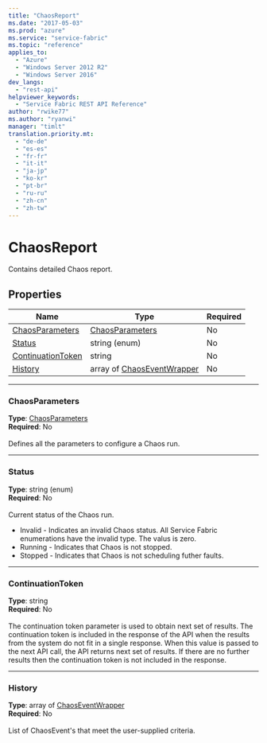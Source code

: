 ```yaml
---
title: "ChaosReport"
ms.date: "2017-05-03"
ms.prod: "azure"
ms.service: "service-fabric"
ms.topic: "reference"
applies_to: 
  - "Azure"
  - "Windows Server 2012 R2"
  - "Windows Server 2016"
dev_langs: 
  - "rest-api"
helpviewer_keywords: 
  - "Service Fabric REST API Reference"
author: "rwike77"
ms.author: "ryanwi"
manager: "timlt"
translation.priority.mt: 
  - "de-de"
  - "es-es"
  - "fr-fr"
  - "it-it"
  - "ja-jp"
  - "ko-kr"
  - "pt-br"
  - "ru-ru"
  - "zh-cn"
  - "zh-tw"
---
```

# ChaosReport

Contains detailed Chaos report.


## Properties
| Name | Type | Required |
| --- | --- | --- |
| [ChaosParameters](#chaosparameters) | [ChaosParameters](sfclient-model-chaosparameters.md) | No |
| [Status](#status) | string (enum) | No |
| [ContinuationToken](#continuationtoken) | string | No |
| [History](#history) | array of [ChaosEventWrapper](sfclient-model-chaoseventwrapper.md) | No |

____
### ChaosParameters
__Type__: [ChaosParameters](sfclient-model-chaosparameters.md) <br/>
__Required__: No<br/>
<br/>
Defines all the parameters to configure a Chaos run.


____
### Status
__Type__: string (enum) <br/>
__Required__: No<br/>
<br/>
Current status of the Chaos run.

- Invalid - Indicates an invalid Chaos status. All Service Fabric enumerations have the invalid type.
  The valus is zero.
- Running - Indicates that Chaos is not stopped.
- Stopped - Indicates that Chaos is not scheduling futher faults.

____
### ContinuationToken
__Type__: string <br/>
__Required__: No<br/>
<br/>
The continuation token parameter is used to obtain next set of results. The continuation token is included in the response of the API when the results from the system do not fit in a single response. When this value is passed to the next API call, the API returns next set of results. If there are no further results then the continuation token is not included in the response.

____
### History
__Type__: array of [ChaosEventWrapper](sfclient-model-chaoseventwrapper.md) <br/>
__Required__: No<br/>
<br/>
List of ChaosEvent's that meet the user-supplied criteria.

